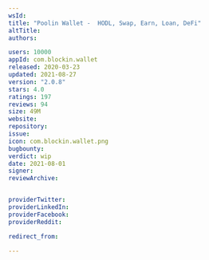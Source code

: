 ```yaml
---
wsId: 
title: "Poolin Wallet -  HODL, Swap, Earn, Loan, DeFi"
altTitle: 
authors:

users: 10000
appId: com.blockin.wallet
released: 2020-03-23
updated: 2021-08-27
version: "2.0.8"
stars: 4.0
ratings: 197
reviews: 94
size: 49M
website: 
repository: 
issue: 
icon: com.blockin.wallet.png
bugbounty: 
verdict: wip
date: 2021-08-01
signer: 
reviewArchive:


providerTwitter: 
providerLinkedIn: 
providerFacebook: 
providerReddit: 

redirect_from:

---
```



